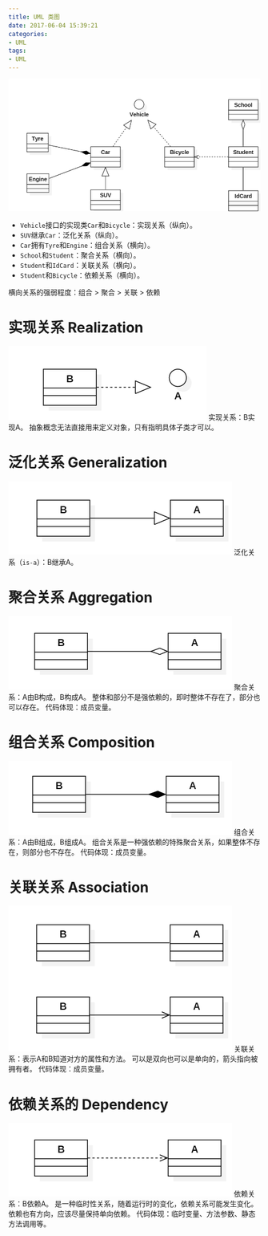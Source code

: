 ```yaml
---
title: UML 类图
date: 2017-06-04 15:39:21
categories:
- UML
tags:
- UML
---
```


![](/images/uml/uml-example.png)

* `Vehicle`接口的实现类`Car`和`Bicycle`：实现关系（纵向）。
* `SUV`继承`Car`：泛化关系（纵向）。
* `Car`拥有`Tyre`和`Engine`：组合关系（横向）。
* `School`和`Student`：聚合关系（横向）。
* `Student`和`IdCard`：关联关系（横向）。
* `Student`和`Bicycle`：依赖关系（横向）。

横向关系的强弱程度：组合 > 聚合 > 关联 > 依赖

# 实现关系 Realization
![](/images/uml/realization.png)
实现关系：B实现A。
抽象概念无法直接用来定义对象，只有指明具体子类才可以。

# 泛化关系 Generalization
![](/images/uml/generalization.png)
泛化关系（`is-a`）：B继承A。

# 聚合关系 Aggregation
![](/images/uml/aggregation.png)
聚合关系：A由B构成，B构成A。
整体和部分不是强依赖的，即时整体不存在了，部分也可以存在。
代码体现：成员变量。

# 组合关系 Composition
![](/images/uml/composition.png)
组合关系：A由B组成，B组成A。
组合关系是一种强依赖的特殊聚合关系，如果整体不存在，则部分也不存在。
代码体现：成员变量。

# 关联关系 Association
![](/images/uml/association.png)
关联关系：表示A和B知道对方的属性和方法。
可以是双向也可以是单向的，箭头指向被拥有者。
代码体现：成员变量。

# 依赖关系的 Dependency
![](/images/uml/dependency.png)
依赖关系：B依赖A。
是一种临时性关系，随着运行时的变化，依赖关系可能发生变化。依赖也有方向，应该尽量保持单向依赖。
代码体现：临时变量、方法参数、静态方法调用等。